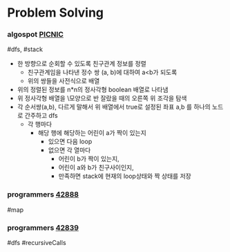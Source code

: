 # Problem Solving
### algospot [PICNIC](https://algospot.com/judge/problem/read/PICNIC)
\#dfs, \#stack
- 한 방향으로 순회할 수 있도록 친구관계 정보를 정렬
  - 친구관계임을 나타낸 정수 쌍 (a, b)에 대하여 a<b가 되도록
  - 위의 쌍들을 사전식으로 배열
- 위의 정렬된 정보를 n\*n의 정사각형 boolean 배열로 나타냄
- 위 정사각형 배열을 \\모양으로 반 잘랐을 때의 오른쪽 위 조각을 탐색
- 각 순서쌍(a,b), 다르게 말해서 위 배열에서 true로 설정된 좌표 a,b 를 하나의 노드로 간주하고 dfs
  - 각 행마다
    - 해당 행에 해당하는 어린이 a가 짝이 있는지
      - 있으면 다음 loop
      - 없으면 각 열마다 
        - 어린이 b가 짝이 있는지,
        - 어린이 a와 b가 친구사이인지, 
        - 만족하면 stack에 현재의 loop상태와 짝 상태를 저장
  

### programmers [42888](https://programmers.co.kr/learn/courses/30/lessons/42888#)
\#map

### programmers [42839](https://programmers.co.kr/learn/courses/30/lessons/42839#)
\#dfs \#recursiveCalls
